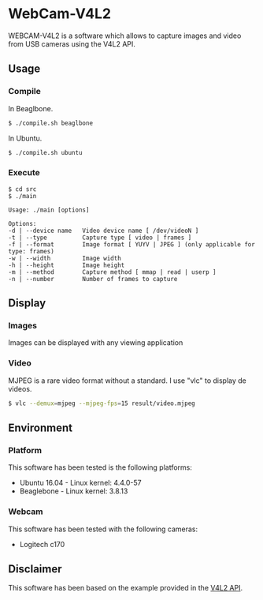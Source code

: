 # WebCam-V4L2
WEBCAM-V4L2 is a software which allows to capture images and video from USB cameras using the V4L2 API.

## Usage
### Compile
In Beaglbone.
```sh
$ ./compile.sh beaglbone
```
In Ubuntu.
```sh
$ ./compile.sh ubuntu
```
### Execute
```
$ cd src
$ ./main

Usage: ./main [options]

Options:
-d | --device name   Video device name [ /dev/videoN ]
-t | --type          Capture type [ video | frames ]
-f | --format        Image format [ YUYV | JPEG ] (only applicable for type: frames)
-w | --width         Image width
-h | --height        Image height
-m | --method        Capture method [ mmap | read | userp ]
-n | --number        Number of frames to capture
```
## Display
### Images
Images can be displayed with any viewing application 
### Video
MJPEG is a rare video format without a standard. I use "vlc" to display de videos.
```sh
$ vlc --demux=mjpeg --mjpeg-fps=15 result/video.mjpeg 
```
## Environment
### Platform
This software has been tested is the following platforms:
* Ubuntu 16.04 - Linux kernel: 4.4.0-57
* Beaglebone - Linux kernel: 3.8.13
### Webcam
This software has been tested with the following cameras:
* Logitech c170

## Disclaimer
This software has been based on the example provided in the [V4L2 API](https://linuxtv.org/downloads/v4l-dvb-apis-new/uapi/v4l/v4l2.html).